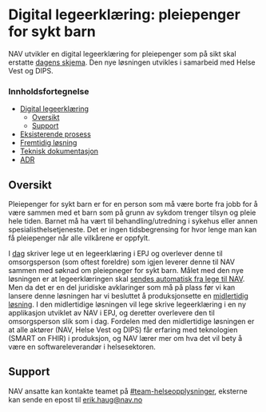 # Digital legeerklæring: pleiepenger for sykt barn

NAV utvikler en digital legeerklæring for pleiepenger som på sikt skal
erstatte [dagens skjema](resources/legeerklæring-og-veiledning-pleiepenger-sykt-barn.jpg). Den nye løsningen utvikles i
samarbeid med Helse Vest og DIPS.

### Innholdsfortegnelse

* [Digital legeerklæring](#digital-legeerklæring-pleiepenger-for-sykt-barn)
    * [Oversikt](#oversikt)
    * [Support](#support)
* [Eksisterende prosess](as-is.md)
* [Fremtidig løsning](to-be.md)
* [Teknisk dokumentasjon](tekniskEKNISK.md)
* [ADR](adrDR.md)

## Oversikt

Pleiepenger for sykt barn er for en person som må være borte fra jobb for å være sammen med et barn som på grunn av
sykdom trenger tilsyn og pleie hele tiden. Barnet må ha vært til behandling/utredning i sykehus eller annen
spesialisthelsetjeneste. Det er ingen tidsbegrensing for hvor lenge man kan få pleiepenger når alle vilkårene er
oppfylt.

I [dag](as-is.md) skriver lege ut en legeerklæring i EPJ og overlever denne til omsorgsperson (som oftest foreldre) som
igjen leverer denne til NAV sammen med søknad om pleiepneger for sykt barn. Målet med den nye løsningen er at
legeerklæringen skal [sendes automatisk fra lege til NAV](to-be.md). Men da det er en del juridiske avklaringer som må
på
plass før vi kan lansere denne løsningen har vi besluttet å produksjonsette en [midlertidig løsning](0-5.md). I den
midlertidige løsningen vil lege skrive legeerklæring i en ny applikasjon utviklet av NAV i EPJ, og deretter overlevere
den til omsorgsperson slik som i dag. Fordelen med den midlertidige løsningen er at alle aktører (NAV, Helse Vest og
DIPS) får erfaring med teknologien (SMART on FHIR) i produksjon, og NAV lærer mer om hva det vil bety å være en
softwareleverandør i helsesektoren.

## Support

NAV ansatte kan kontakte teamet på [#team-helseopplysninger](https://app.slack.com/client/T5LNAMWNA/C01AQTAU3CH),
eksterne kan sende en epost til <erik.haug@nav.no>